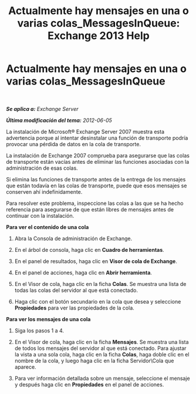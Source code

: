 ﻿---
title: 'Actualmente hay mensajes en una o varias colas_MessagesInQueue: Exchange 2013 Help'
TOCTitle: Actualmente hay mensajes en una o varias colas_MessagesInQueue
ms:assetid: 3ffcdc7e-c1b7-49a7-8e5f-b30c0397908d
ms:mtpsurl: https://technet.microsoft.com/es-es/library/ms.exch.setupreadiness.messagesinqueue(v=EXCHG.150)
ms:contentKeyID: 48268032
ms.date: 04/23/2018
mtps_version: v=EXCHG.150
ms.translationtype: HT
---

# Actualmente hay mensajes en una o varias colas\_MessagesInQueue

 

_**Se aplica a:** Exchange Server_

_**Última modificación del tema:** 2012-06-05_

La instalación de Microsoft® Exchange Server 2007 muestra esta advertencia porque al intentar desinstalar una función de transporte podría provocar una pérdida de datos en la cola de transporte.

La instalación de Exchange 2007 comprueba para asegurarse que las colas de transporte están vacías antes de eliminar las funciones asociadas con la administración de esas colas.

Si elimina las funciones de transporte antes de la entrega de los mensajes que están todavía en las colas de transporte, puede que esos mensajes se conserven ahí indefinidamente.

Para resolver este problema, inspeccione las colas a las que se ha hecho referencia para asegurarse de que están libres de mensajes antes de continuar con la instalación.

**Para ver el contenido de una cola**

1.  Abra la Consola de administración de Exchange.

2.  En el árbol de consola, haga clic en **Cuadro de herramientas**.

3.  En el panel de resultados, haga clic en **Visor de cola de Exchange**.

4.  En el panel de acciones, haga clic en **Abrir herramienta**.

5.  En el Visor de cola, haga clic en la ficha **Colas**. Se muestra una lista de todas las colas del servidor al que está conectado.

6.  Haga clic con el botón secundario en la cola que desea y seleccione **Propiedades** para ver las propiedades de la cola.

**Para ver los mensajes de una cola**

1.  Siga los pasos 1 a 4.

2.  En el Visor de cola, haga clic en la ficha **Mensajes**. Se muestra una lista de todos los mensajes del servidor al que está conectado. Para ajustar la vista a una sola cola, haga clic en la ficha **Colas**, haga doble clic en el nombre de la cola, y luego haga clic en la ficha Servidor\\Cola que aparece.

3.  Para ver información detallada sobre un mensaje, seleccione el mensaje y después haga clic en **Propiedades** en el panel de acciones.

